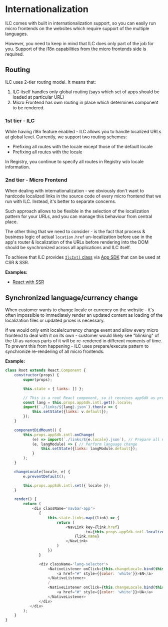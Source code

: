 # Internationalization 

ILC comes with built in internationalization support, so you can easily run micro frontends on the websites which 
require support of the multiple languages.

However, you need to keep in mind that ILC does only part of the job for you. Support of the i18n capabilities from the 
micro frontends side is required.

## Routing

ILC uses 2-tier routing model. It means that:
 1. ILC itself handles only global routing (says which set of apps should be loaded at particular URL) 
 2. Micro Frontend has own routing in place which determines component to be rendered. 
 
### 1st tier - ILC

While having i18n feature enabled - ILC allows you to handle localized URLs at global level. 
Currently, we support two routing schemes:
- Prefixing all routes with the locale except those of the default locale
- Prefixing all routes with the locale

In Registry, you continue to specify all routes in Registry w/o locale information. 

### 2nd tier - Micro Frontend
When dealing with internationalization - we obviously don't want to hardcode localized links in the source code of 
every micro frontend that we run with ILC. Instead, it's better to separate concerns.

Such approach allows to be flexible in the selection of the localization pattern for your URLs, and you can manage
this behaviour from central place. 

The other thing that we need to consider - is the fact that process & business logic of actual `location.href` un-localization before use
in the app's router & localization of the URLs before rendering into the DOM should be synchronized across all applications
and ILC itself. 

To achieve that ILC provides [`IlcIntl` class](https://namecheap.github.io/ilc-sdk/classes/_app_ilcintl_.ilcintl.html)
 via [App SDK](https://github.com/namecheap/ilc-sdk) that can be used at CSR & SSR.

**Examples:** 
- [React with SSR](https://github.com/namecheap/ilc-demo-apps/blob/master/apps/navbar/src/root.component.js)

## Synchronized language/currency change

When customer wants to change locale or currency on the website - it's often impossible to immediately render an updated 
content as loading of the localization files or updated prices is necessary. 

If we would only emit locale/currency change event and allow every micro frontend to deal with it on its own - customer 
would likely see "blinking" of the UI as various parts of it will be re-rendered in different moments of time. 
To prevent this from happening - ILC uses prepare/execute pattern to synchronize re-rendering of all micro frontends.

**Example:**

```javascript
class Root extends React.Component {
    constructor(props) {
        super(props);

        this.state = { links: [] };

        // This is a root React component, so it receives appSdk as property from ILC.
        const lang = this.props.appSdk.intl.get().locale;
        import(`./links/${lang}.json`).then(v => {
            this.setState({links: v.default});
        });
    }

    componentDidMount() {
        this.props.appSdk.intl.onChange(
            (e) => import(`./links/${e.locale}.json`), // Prepare all necessary data
            (e, langModule) => { // Perform language change
                this.setState({links: langModule.default});
            }
        );
    }

    changeLocale(locale, e) {
        e.preventDefault();

        this.props.appSdk.intl.set({ locale });
    }

    render() {
        return (
            <div className='navbar-app'>
               {
                   this.state.links.map((link) => {
                       return (
                           <NavLink key={link.href}
                                    to={this.props.appSdk.intl.localizeUrl(link.href)}>
                               {link.name}
                           </NavLink>
                       )
                   })
               }

               <div className='lang-selector'>
                   <NativeListener onClick={this.changeLocale.bind(this, 'en-US')}>
                       <a href="#" style={{color: 'white'}}>EN</a>
                   </NativeListener>
                   /
                   <NativeListener onClick={this.changeLocale.bind(this, 'ua-UA')}>
                       <a href="#" style={{color: 'white'}}>UA</a>
                   </NativeListener>
               </div>
           </div>
        );
    }
}
```